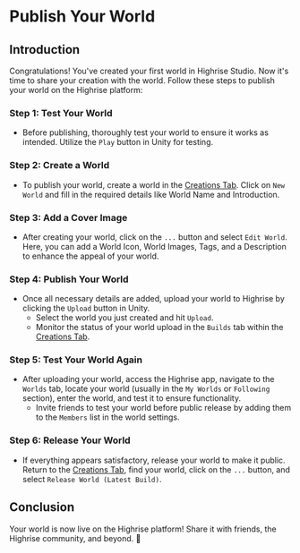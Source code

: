 # Publish Your World

## Introduction
Congratulations! You've created your first world in Highrise Studio. Now it's time to share your creation with the world. Follow these steps to publish your world on the Highrise platform:

### Step 1: Test Your World
- Before publishing, thoroughly test your world to ensure it works as intended. Utilize the `Play` button in Unity for testing.

### Step 2: Create a World
- To publish your world, create a world in the [Creations Tab](https://create.highrise.game/dashboard/creations). Click on `New World` and fill in the required details like World Name and Introduction.

### Step 3: Add a Cover Image
- After creating your world, click on the `...` button and select `Edit World`. Here, you can add a World Icon, World Images, Tags, and a Description to enhance the appeal of your world.

### Step 4: Publish Your World
- Once all necessary details are added, upload your world to Highrise by clicking the `Upload` button in Unity.
  - Select the world you just created and hit `Upload`.
  - Monitor the status of your world upload in the `Builds` tab within the [Creations Tab](https://create.highrise.game/dashboard/creations).

### Step 5: Test Your World Again
- After uploading your world, access the Highrise app, navigate to the `Worlds` tab, locate your world (usually in the `My Worlds` or `Following` section), enter the world, and test it to ensure functionality.
  - Invite friends to test your world before public release by adding them to the `Members` list in the world settings.

### Step 6: Release Your World
- If everything appears satisfactory, release your world to make it public. Return to the [Creations Tab](https://create.highrise.game/dashboard/creations), find your world, click on the `...` button, and select `Release World (Latest Build)`.

## Conclusion
Your world is now live on the Highrise platform! Share it with friends, the Highrise community, and beyond. 🎉
